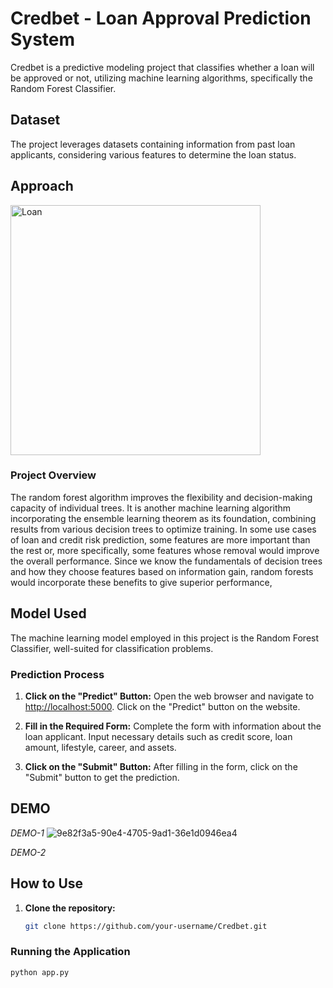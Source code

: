 # Credbet - Loan Approval Prediction System

Credbet is a predictive modeling project that classifies whether a loan will be approved or not, utilizing machine learning algorithms, specifically the Random Forest Classifier.

## Dataset

The project leverages datasets containing information from past loan applicants, considering various features to determine the loan status.

## Approach

<img src="https://github.com/m-rishab/Credbet/assets/113618652/3179477a-c5e1-49c0-aabb-d057cc1e7afc" alt="Loan" width="400">

### Project Overview

The random forest algorithm improves the flexibility and decision-making capacity of individual trees. It is another machine learning algorithm incorporating the ensemble learning theorem as its foundation, combining results from various decision trees to optimize training. In some use cases of loan and credit risk prediction, some features are more important than the rest or, more specifically, some features whose removal would improve the overall performance. Since we know the fundamentals of decision trees and how they choose features based on information gain, random forests would incorporate these benefits to give superior performance,


## Model Used

The machine learning model employed in this project is the Random Forest Classifier, well-suited for classification problems.

### Prediction Process

1. **Click on the "Predict" Button:**
   Open the web browser and navigate to [http://localhost:5000](http://localhost:5000). Click on the "Predict" button on the website.

2. **Fill in the Required Form:**
   Complete the form with information about the loan applicant. Input necessary details such as credit score, loan amount, lifestyle, career, and assets.

3. **Click on the "Submit" Button:**
   After filling in the form, click on the "Submit" button to get the prediction.

## DEMO

*DEMO-1*
![9e82f3a5-90e4-4705-9ad1-36e1d0946ea4](https://github.com/m-rishab/Credbet/assets/113618652/eddc3fdd-387e-4b11-ad1d-db766084002c)


*DEMO-2*

## How to Use

1. **Clone the repository:**

   ```bash
   git clone https://github.com/your-username/Credbet.git

### Running the Application

```bash
python app.py
